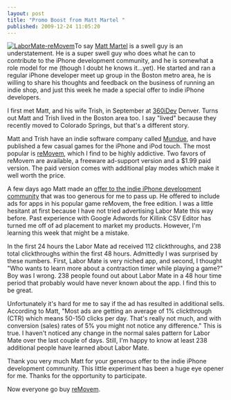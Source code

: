 ```yaml
---
layout: post
title: "Promo Boost from Matt Martel "
published: 2009-12-24 11:05:20
---
```

[![LaborMate-reMovem](http://blog.whitepeaksoftware.com/wp-content/uploads/2009/12/LaborMate-reMovem.PNG)](http://blog.whitepeaksoftware.com/wp-content/uploads/2009/12/LaborMate-reMovem.PNG)To say [Matt Martel](http://twitter.com/mmartel) is a swell guy is an understatement. He is a super swell guy who does what he can to contribute to the iPhone development community, and he is somewhat a role model for me (though I doubt he knows it...yet). He started and ran a regular iPhone developer meet up group in the Boston metro area, he is willing to share his thoughts and feedback on the business of running an indie shop, and just this week he made a special offer to indie iPhone developers. 

I first met Matt, and his wife Trish, in September at [360iDev](http://www.360idev.com/) Denver. Turns out Matt and Trish lived in the Boston area too. I say "lived" because they recently moved to Colorado Springs, but that's a different story. 

Matt and Trish have an indie software company called [Mundue](http://mundue.net/), and have published a few casual games for the iPhone and iPod touch. The most popular is [reMovem](http://removem.mundue.net/removem/Home.html), which I find to be highly addictive. Two favors of reMovem are available, a freeware ad-support version and a $1.99 paid version. The paid version comes with additional play modes which make it well worth the price. 

A few days ago Matt made an [offer to the indie iPhone development community](http://twitter.com/mmartel/status/6897058289) that was too generous for me to pass up. He offered to include ads for apps in his popular game reMovem, the free edition. I was a little hesitant at first because I have not tried advertising Labor Mate this way before. Past experience with Google Adwords for Killink CSV Editor has turned me off of ad placement to market my products. However, I'm learning this week that might be a mistake. 

In the first 24 hours the Labor Mate ad received 112 clickthroughs, and 238 total clickthroughs within the first 48 hours. Admittedly I was surprised by these numbers. First, Labor Mate is very niched app, and second, I thought "Who wants to learn more about a contraction timer while playing a game?" Boy was I wrong. 238 people found out about Labor Mate in a 48 hour time period that probably would have never known about the app. I find this to be great. 

Unfortunately it's hard for me to say if the ad has resulted in additional sells. According to Matt, "Most ads are getting an average of 1% clickthrough (CTR) which means 50-150 clicks per day. That's really not much, and with conversion (sales) rates of 5% you might not notice any difference." This is true. I haven't noticed any change in the normal sales pattern for Labor Mate over the last couple of days. Still, I'm happy to know at least 238 additional people have learned about Labor Mate. 

Thank you very much Matt for your generous offer to the indie iPhone development community. This little experiment has been a huge eye opener for me. Thanks for the opportunity to participate. 

Now everyone go buy [reMovem](http://itunes.apple.com/us/app/removem/id287976599?mt=8).
